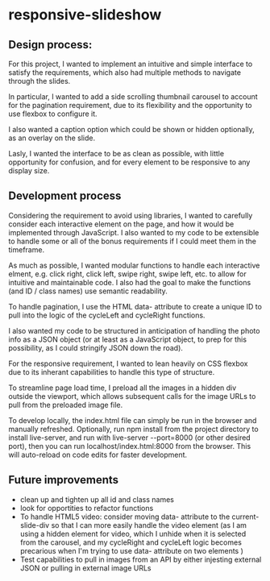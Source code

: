 # responsive-slideshow


## Design process:
For this project, I wanted to implement an intuitive and simple interface to satisfy the requirements, which also had multiple methods to navigate through the slides.

In particular, I wanted to add a side scrolling thumbnail carousel to account for the pagination requirement, due to its flexibility and the opportunity to use flexbox to configure it.

I also wanted a caption option which could be shown or hidden optionally, as an overlay on the slide.

Lasly, I wanted the interface to be as clean as possible, with little opportunity for confusion, and for every element to be responsive to any display size.


## Development process
Considering the requirement to avoid using libraries, I wanted to carefully consider each interactive element on the page, and how it would be implemented through JavaScript.  I also wanted to my code to be extensible to handle some or all of the bonus requirements if I could meet them in the timeframe.

As much as possible, I wanted modular functions to handle each interactive elment, e.g. click right, click left, swipe right, swipe left, etc. to allow for intuitive and maintainable code.  I also had the goal to make the functions (and ID / class names) use semantic readability.

To handle pagination, I use the HTML data- attribute to create a unique ID to pull into the logic of the cycleLeft and cycleRight functions.

I also wanted my code to be structured in anticipation of handling the photo info as a JSON object (or at least as a JavaScript object, to prep for this possibility, as I could stringify JSON down the road).

For the responsive requirement, I wanted to lean heavily on CSS flexbox due to its inherant capabilities to handle this type of structure.

To streamline page load time, I preload all the images in a hidden div outside the viewport, which allows subsequent calls for the image URLs to pull from the preloaded image file.

To develop locally, the index.html file can simply be run in the browser and manually refreshed.  Optionally, run npm install from the project directory to install live-server, and run with live-server --port=8000 (or other desired port), then you can run localhost/index.html:8000 from the browser.  This will auto-reload on code edits for faster development.


## Future improvements
- clean up and tighten up all id and class names
- look for opportities to refactor functions
- To handle HTML5 video: consider moving data- attribute to the current-slide-div so that I can more easily handle the video element (as I am using a hidden element for video, which I unhide when it is selected from the carousel, and my cycleRight and cycleLeft logic becomes precarious when I'm trying to use data- attribute on two elements )
- Test capabilities to pull in images from an API by either injesting external JSON or pulling in external image URLs
